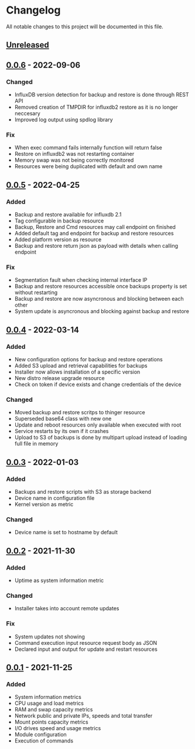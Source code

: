 # Changelog
All notable changes to this project will be documented in this file.

## [Unreleased]

## [0.0.6] - 2022-09-06
### Changed
- InfluxDB version detection for backup and restore is done through REST API
- Removed creation of TMPDIR for influxdb2 restore as it is no longer neccesary
- Improved log output using spdlog library

### Fix
- When exec command fails internally function will return false
- Restore on influxdb2 was not restarting container
- Memory swap was not being correctly monitored
- Resources were being duplicated with default and own name

## [0.0.5] - 2022-04-25
### Added
- Backup and restore available for influxdb 2.1
- Tag configurable in backup resource
- Backup, Restore and Cmd resources may call endpoint on finished
- Added default tag and endpoint for backup and restore resources
- Added platform version as resource
- Backup and restore return json as payload with details when calling endpoint

### Fix
- Segmentation fault when checking internal interface IP
- Backup and restore resources accessible once backups property is set without restarting
- Backup and restore are now asyncronous and blocking between each other
- System update is asyncronous and blocking against backup and restore

## [0.0.4] - 2022-03-14
### Added
- New configuration options for backup and restore operations
- Added S3 upload and retrieval capabilities for backups
- Installer now allows installation of a specific version
- New distro release upgrade resource
- Check on token if device exists and change credentials of the device

### Changed
- Moved backup and restore scritps to thinger resource
- Superseded base64 class with new one
- Update and reboot resources only available when executed with root
- Service restarts by its own if it crashes
- Upload to S3 of backups is done by multipart upload instead of loading full file in memory

## [0.0.3] - 2022-01-03
### Added
- Backups and restore scripts with S3 as storage backend
- Device name in configuration file
- Kernel version as metric

### Changed
- Device name is set to hostname by default

## [0.0.2] - 2021-11-30
### Added
- Uptime as system information metric

### Changed
- Installer takes into account remote updates

### Fix
- System updates not showing
- Command execution input resource request body as JSON
- Declared input and output for update and restart resources

## [0.0.1] - 2021-11-25
### Added
- System information metrics
- CPU usage and load metrics
- RAM and swap capacity metrics
- Network public and private IPs, speeds and total transfer
- Mount points capacity metrics
- I/O drives speed and usage metrics
- Module configuration
- Execution of commands

[Unreleased]: https://github.com/thinger-io/monitoring-client/0.0.6...HEAD
[0.0.6]: https://github.com/thinger-io/monitoring-client/compare/0.0.5...0.0.6
[0.0.5]: https://github.com/thinger-io/monitoring-client/compare/0.0.4...0.0.5
[0.0.4]: https://github.com/thinger-io/monitoring-client/compare/0.0.3...0.0.4
[0.0.3]: https://github.com/thinger-io/monitoring-client/compare/0.0.2...0.0.3
[0.0.2]: https://github.com/thinger-io/monitoring-client/compare/0.0.1...0.0.2
[0.0.1]: https://github.com/thinger-io/monitoring-client/tag/0.0.1

